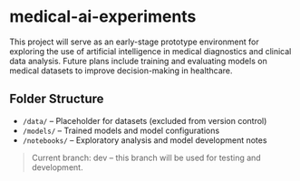# medical-ai-experiments

This project will serve as an early-stage prototype environment for exploring the use of artificial intelligence in medical diagnostics and clinical data analysis. Future plans include training and evaluating models on medical datasets to improve decision-making in healthcare.

## Folder Structure

- `/data/` – Placeholder for datasets (excluded from version control)
- `/models/` – Trained models and model configurations
- `/notebooks/` – Exploratory analysis and model development notes

> Current branch: dev – this branch will be used for testing and development.